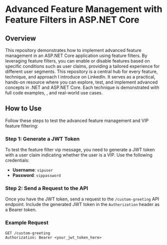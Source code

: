 # Advanced Feature Management with Feature Filters in ASP.NET Core

## Overview

This repository demonstrates how to implement advanced feature management in an ASP.NET Core application using feature filters. By leveraging feature filters, you can enable or disable features based on specific conditions such as user claims, providing a tailored experience for different user segments.
This repository is a central hub for every feature, technique, and approach I introduce on LinkedIn. It serves as a practical, hands-on resource where you can explore, test, and implement advanced concepts in .NET and ASP.NET Core. Each technique is demonstrated with full code examples, , and real-world use cases.

## How to Use

Follow these steps to test the advanced feature management and VIP feature filtering:

### Step 1: Generate a JWT Token

To test the feature filter vip message, you need to generate a JWT token with a user claim indicating whether the user is a VIP. Use the following credentials:

- **Username**: `vipuser`
- **Password**: `vippassword`

### Step 2: Send a Request to the API

Once you have the JWT token, send a request to the `/custom-greeting` API endpoint. Include the generated JWT token in the `Authorization` header as a Bearer token.

### Example Request

```http
GET /custom-greeting
Authorization: Bearer <your_jwt_token_here>
